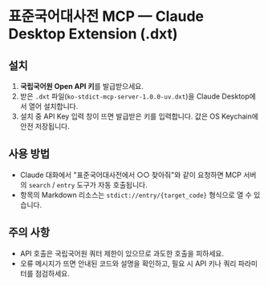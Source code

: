 # 표준국어대사전 MCP — Claude Desktop Extension (.dxt)

## 설치

1. **국립국어원 Open API 키**를 발급받으세요.
2. 받은 `.dxt` 파일(`ko-stdict-mcp-server-1.0.0-uv.dxt`)을 Claude Desktop에서 열어 설치합니다.
3. 설치 중 API Key 입력 창이 뜨면 발급받은 키를 입력합니다. 값은 OS Keychain에 안전 저장됩니다.

## 사용 방법

* Claude 대화에서 "표준국어대사전에서 ○○ 찾아줘"와 같이 요청하면 MCP 서버의 `search` / `entry` 도구가 자동 호출됩니다.
* 항목의 Markdown 리소스는 `stdict://entry/{target_code}` 형식으로 열 수 있습니다.

## 주의 사항

* API 호출은 국립국어원 쿼터 제한이 있으므로 과도한 호출을 피하세요.
* 오류 메시지가 뜨면 안내된 코드와 설명을 확인하고, 필요 시 API 키나 쿼리 파라미터를 점검하세요.
